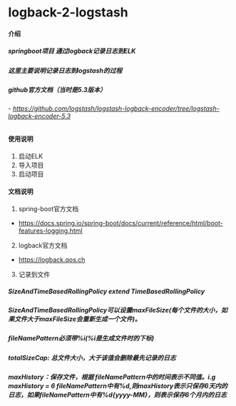 # logback-2-logstash

#### 介绍
##### springboot项目 通过logback记录日志到ELK
##### 这里主要说明记录日志到logstash的过程
##### github官方文档（当时是5.3版本）
###### - https://github.com/logstash/logstash-logback-encoder/tree/logstash-logback-encoder-5.3 

#### 使用说明

1. 启动ELK
2. 导入项目
3. 启动项目

#### 文档说明

1. spring-boot官方文档
- https://docs.spring.io/spring-boot/docs/current/reference/html/boot-features-logging.html
2. logback官方文档
- https://logback.qos.ch
3. 记录到文件
##### SizeAndTimeBasedRollingPolicy extend TimeBasedRollingPolicy
##### SizeAndTimeBasedRollingPolicy可以设置maxFileSize(每个文件的大小，如果文件大于maxFileSize会重新生成一个文件)。
##### fileNamePattern必须带%i(%i是生成文件时的下标)

##### totalSizeCap: 总文件大小，大于该值会删除最先记录的日志 
##### maxHistory：保存文件，根据 fileNamePattern中的时间表示不同值。i.g maxHistory = 6 fileNamePattern中有%d,则maxHistory表示只保存6天内的日志，如果fileNamePattern中有%d{yyyy-MM}，则表示保存6个月内的日志 
